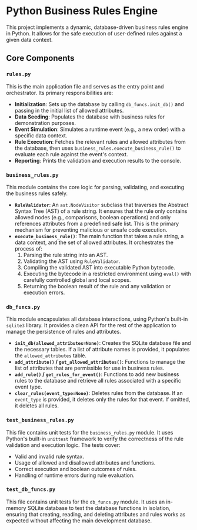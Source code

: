 # Python Business Rules Engine

This project implements a dynamic, database-driven business rules engine in Python. It allows for the safe execution of user-defined rules against a given data context.

## Core Components

### `rules.py`

This is the main application file and serves as the entry point and orchestrator. Its primary responsibilities are:

- **Initialization**: Sets up the database by calling `db_funcs.init_db()` and passing in the initial list of allowed attributes.
- **Data Seeding**: Populates the database with business rules for demonstration purposes.
- **Event Simulation**: Simulates a runtime event (e.g., a new order) with a specific data context.
- **Rule Execution**: Fetches the relevant rules and allowed attributes from the database, then uses `business_rules.execute_business_rule()` to evaluate each rule against the event's context.
- **Reporting**: Prints the validation and execution results to the console.

### `business_rules.py`

This module contains the core logic for parsing, validating, and executing the business rules safely.

- **`RuleValidator`**: An `ast.NodeVisitor` subclass that traverses the Abstract Syntax Tree (AST) of a rule string. It ensures that the rule only contains allowed nodes (e.g., comparisons, boolean operations) and only references attributes from a predefined safe list. This is the primary mechanism for preventing malicious or unsafe code execution.
- **`execute_business_rule()`**: The main function that takes a rule string, a data context, and the set of allowed attributes. It orchestrates the process of:
  1.  Parsing the rule string into an AST.
  2.  Validating the AST using `RuleValidator`.
  3.  Compiling the validated AST into executable Python bytecode.
  4.  Executing the bytecode in a restricted environment using `eval()` with carefully controlled global and local scopes.
  5.  Returning the boolean result of the rule and any validation or execution errors.

### `db_funcs.py`

This module encapsulates all database interactions, using Python's built-in `sqlite3` library. It provides a clean API for the rest of the application to manage the persistence of rules and attributes.

- **`init_db(allowed_attributes=None)`**: Creates the SQLite database file and the necessary tables. If a list of attribute names is provided, it populates the `allowed_attributes` table.
- **`add_attribute()` / `get_allowed_attributes()`**: Functions to manage the list of attributes that are permissible for use in business rules.
- **`add_rule()` / `get_rules_for_event()`**: Functions to add new business rules to the database and retrieve all rules associated with a specific event type.
- **`clear_rules(event_type=None)`**: Deletes rules from the database. If an `event_type` is provided, it deletes only the rules for that event. If omitted, it deletes all rules.

### `test_business_rules.py`

This file contains unit tests for the `business_rules.py` module. It uses Python's built-in `unittest` framework to verify the correctness of the rule validation and execution logic. The tests cover:

- Valid and invalid rule syntax.
- Usage of allowed and disallowed attributes and functions.
- Correct execution and boolean outcomes of rules.
- Handling of runtime errors during rule evaluation.

### `test_db_funcs.py`

This file contains unit tests for the `db_funcs.py` module. It uses an in-memory SQLite database to test the database functions in isolation, ensuring that creating, reading, and deleting attributes and rules works as expected without affecting the main development database.
